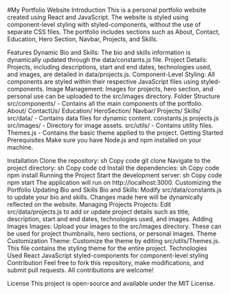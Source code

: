 #My Portfolio Website
Introduction
This is a personal portfolio website created using React and JavaScript. The website is styled using component-level styling with styled-components, without the use of separate CSS files. The portfolio includes sections such as About, Contact, Education, Hero Section, Navbar, Projects, and Skills.

Features
Dynamic Bio and Skills: The bio and skills information is dynamically updated through the data/constants.js file.
Project Details: Projects, including descriptions, start and end dates, technologies used, and images, are detailed in data/projects.js.
Component-Level Styling: All components are styled within their respective JavaScript files using styled-components.
Image Management: Images for projects, hero section, and personal use can be uploaded to the src/images directory.
Folder Structure
src/components/ - Contains all the main components of the portfolio.
About/
ContactUs/
Education/
HeroSection/
Navbar/
Projects/
Skills/
src/data/ - Contains data files for dynamic content.
constants.js
projects.js
src/images/ - Directory for image assets.
src/utils/ - Contains utility files.
Themes.js - Contains the basic theme applied to the project.
Getting Started
Prerequisites
Make sure you have Node.js and npm installed on your machine.

Installation
Clone the repository:
sh
Copy code
git clone <repository-url>
Navigate to the project directory:
sh
Copy code
cd <project-directory>
Install the dependencies:
sh
Copy code
npm install
Running the Project
Start the development server:
sh
Copy code
npm start
The application will run on http://localhost:3000.
Customizing the Portfolio
Updating Bio and Skills
Bio and Skills: Modify src/data/constants.js to update your bio and skills. Changes made here will be dynamically reflected on the website.
Managing Projects
Projects: Edit src/data/projects.js to add or update project details such as title, description, start and end dates, technologies used, and images.
Adding Images
Images: Upload your images to the src/images directory. These can be used for project thumbnails, hero sections, or personal images.
Theme Customization
Theme: Customize the theme by editing src/utils/Themes.js. This file contains the styling theme for the entire project.
Technologies Used
React
JavaScript
styled-components for component-level styling
Contribution
Feel free to fork this repository, make modifications, and submit pull requests. All contributions are welcome!

License
This project is open-source and available under the MIT License.

